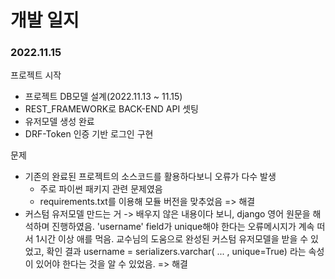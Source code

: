 # 개발 일지

### 2022.11.15
프로젝트 시작
- 프로젝트 DB모델 설계(2022.11.13 ~ 11.15)
- REST_FRAMEWORK로 BACK-END API 셋팅
- 유저모델 생성 완료
- DRF-Token 인증 기반 로그인 구현

문제

- 기존의 완료된 프로젝트의 소스코드를 활용하다보니 오류가 다수 발생
  - 주로 파이썬 패키지 관련 문제였음
  - requirements.txt를 이용해 모듈 버전을 맞추었음 => 해결
- 커스텀 유저모델 만드는 거 -> 배우지 않은 내용이다 보니, django 영어 원문을 해석하며 진행하였음. 'username' field가 unique해야 한다는 오류메시지가 계속 떠서 1시간 이상 애를 먹음.  교수님의 도움으로 완성된 커스텀 유저모델을 받을 수 있었고, 확인 결과 username = serializers.varchar( ... , unique=True) 라는 속성이 있어야 한다는 것을 알 수 있었음. => 해결